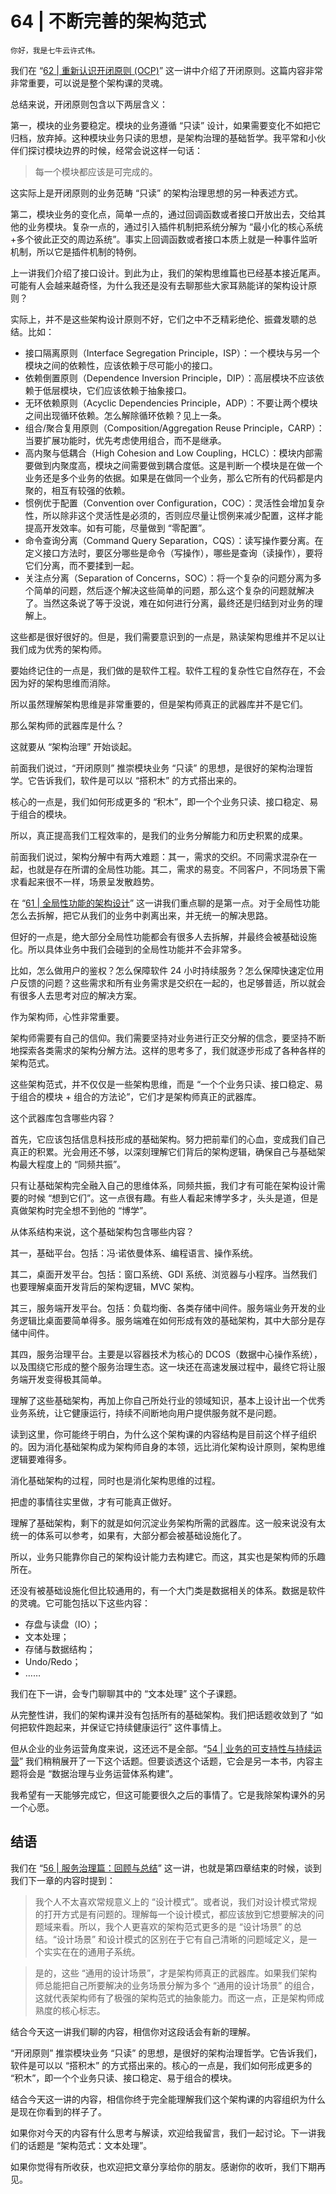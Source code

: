 # 64 | 不断完善的架构范式

    你好，我是七牛云许式伟。

我们在 “[62 | 重新认识开闭原则 (OCP)](https://time.geekbang.org/column/article/175236)” 这一讲中介绍了开闭原则。这篇内容非常非常重要，可以说是整个架构课的灵魂。

总结来说，开闭原则包含以下两层含义：

第一，模块的业务要稳定。模块的业务遵循 “只读” 设计，如果需要变化不如把它归档，放弃掉。这种模块业务只读的思想，是架构治理的基础哲学。我平常和小伙伴们探讨模块边界的时候，经常会说这样一句话：

> 每一个模块都应该是可完成的。

这实际上是开闭原则的业务范畴 “只读” 的架构治理思想的另一种表述方式。

第二，模块业务的变化点，简单一点的，通过回调函数或者接口开放出去，交给其他的业务模块。复杂一点的，通过引入插件机制把系统分解为 “最小化的核心系统+多个彼此正交的周边系统”。事实上回调函数或者接口本质上就是一种事件监听机制，所以它是插件机制的特例。

上一讲我们介绍了接口设计。到此为止，我们的架构思维篇也已经基本接近尾声。可能有人会越来越奇怪，为什么我还是没有去聊那些大家耳熟能详的架构设计原则？

实际上，并不是这些架构设计原则不好，它们之中不乏精彩绝伦、振聋发聩的总结。比如：

*   接口隔离原则（Interface Segregation Principle，ISP）：一个模块与另一个模块之间的依赖性，应该依赖于尽可能小的接口。
*   依赖倒置原则（Dependence Inversion Principle，DIP）：高层模块不应该依赖于低层模块，它们应该依赖于抽象接口。
*   无环依赖原则（Acyclic Dependencies Principle，ADP）：不要让两个模块之间出现循环依赖。怎么解除循环依赖？见上一条。
*   组合/聚合复用原则（Composition/Aggregation Reuse Principle，CARP）：当要扩展功能时，优先考虑使用组合，而不是继承。
*   高内聚与低耦合（High Cohesion and Low Coupling，HCLC）：模块内部需要做到内聚度高，模块之间需要做到耦合度低。这是判断一个模块是在做一个业务还是多个业务的依据。如果是在做同一个业务，那么它所有的代码都是内聚的，相互有较强的依赖。
*   惯例优于配置（Convention over Configuration，COC）：灵活性会增加复杂性，所以除非这个灵活性是必须的，否则应尽量让惯例来减少配置，这样才能提高开发效率。如有可能，尽量做到 “零配置”。
*   命令查询分离（Command Query Separation，CQS）：读写操作要分离。在定义接口方法时，要区分哪些是命令（写操作），哪些是查询（读操作），要将它们分离，而不要揉到一起。
*   关注点分离（Separation of Concerns，SOC）：将一个复杂的问题分离为多个简单的问题，然后逐个解决这些简单的问题，那么这个复杂的问题就解决了。当然这条说了等于没说，难在如何进行分离，最终还是归结到对业务的理解上。

这些都是很好很好的。但是，我们需要意识到的一点是，熟读架构思维并不足以让我们成为优秀的架构师。

要始终记住的一点是，我们做的是软件工程。软件工程的复杂性它自然存在，不会因为好的架构思维而消除。

所以虽然理解架构思维是非常重要的，但是架构师真正的武器库并不是它们。

那么架构师的武器库是什么？

这就要从 “架构治理” 开始谈起。

前面我们说过，“开闭原则” 推崇模块业务 “只读” 的思想，是很好的架构治理哲学。它告诉我们，软件是可以以 “搭积木” 的方式搭出来的。

核心的一点是，我们如何形成更多的 “积木”，即一个个业务只读、接口稳定、易于组合的模块。

所以，真正提高我们工程效率的，是我们的业务分解能力和历史积累的成果。

前面我们说过，架构分解中有两大难题：其一，需求的交织。不同需求混杂在一起，也就是存在所谓的全局性功能。其二，需求的易变。不同客户，不同场景下需求看起来很不一样，场景呈发散趋势。

在 “[61 | 全局性功能的架构设计](https://time.geekbang.org/column/article/173619)” 这一讲我们重点聊的是第一点。对于全局性功能怎么去拆解，把它从我们的业务中剥离出来，并无统一的解决思路。

但好的一点是，绝大部分全局性功能都会有很多人去拆解，并最终会被基础设施化。所以具体业务中我们会碰到的全局性功能并不会非常多。

比如，怎么做用户的鉴权？怎么保障软件 24 小时持续服务？怎么保障快速定位用户反馈的问题？这些需求和所有业务需求是交织在一起的，也足够普适，所以就会有很多人去思考对应的解决方案。

作为架构师，心性非常重要。

架构师需要有自己的信仰。我们需要坚持对业务进行正交分解的信念，要坚持不断地探索各类需求的架构分解方法。这样的思考多了，我们就逐步形成了各种各样的架构范式。

这些架构范式，并不仅仅是一些架构思维，而是 “一个个业务只读、接口稳定、易于组合的模块 + 组合的方法论”，它们才是架构师真正的武器库。

这个武器库包含哪些内容？

首先，它应该包括信息科技形成的基础架构。努力把前辈们的心血，变成我们自己真正的积累。光会用还不够，以深刻理解它们背后的架构逻辑，确保自己与基础架构最大程度上的 “同频共振”。

只有让基础架构完全融入自己的思维体系，同频共振，我们才有可能在架构设计需要的时候 “想到它们”。这一点很有趣。有些人看起来博学多才，头头是道，但是真做架构时完全想不到他的 “博学”。

从体系结构来说，这个基础架构包含哪些内容？

其一，基础平台。包括：冯·诺依曼体系、编程语言、操作系统。

其二，桌面开发平台。包括：窗口系统、GDI 系统、浏览器与小程序。当然我们也要理解桌面开发背后的架构逻辑，MVC 架构。

其三，服务端开发平台。包括：负载均衡、各类存储中间件。服务端业务开发的业务逻辑比桌面要简单得多。服务端难在如何形成有效的基础架构，其中大部分是存储中间件。

其四，服务治理平台。主要是以容器技术为核心的 DCOS（数据中心操作系统），以及围绕它形成的整个服务治理生态。这一块还在高速发展过程中，最终它将让服务端开发变得极其简单。

理解了这些基础架构，再加上你自己所处行业的领域知识，基本上设计出一个优秀业务系统，让它健康运行，持续不间断地向用户提供服务就不是问题。

读到这里，你可能终于明白，为什么这个架构课的内容结构是目前这个样子组织的。因为消化基础架构成为架构师自身的本领，远比消化架构设计原则，架构思维逻辑要难得多。

消化基础架构的过程，同时也是消化架构思维的过程。

把虚的事情往实里做，才有可能真正做好。

理解了基础架构，剩下的就是如何沉淀业务架构所需的武器库。这一般来说没有太统一的体系可以参考，如果有，大部分都会被基础设施化了。

所以，业务只能靠你自己的架构设计能力去构建它。而这，其实也是架构师的乐趣所在。

还没有被基础设施化但比较通用的，有一个大门类是数据相关的体系。数据是软件的灵魂。它可能包括以下这些内容：

*   存盘与读盘（IO）；
*   文本处理；
*   存储与数据结构；
*   Undo/Redo；
*   ……

我们在下一讲，会专门聊聊其中的 “文本处理” 这个子课题。

从完整性讲，我们的架构课并没有包括所有的基础架构。我们把话题收敛到了 “如何把软件跑起来，并保证它持续健康运行” 这件事情上。

但从企业的业务运营角度来说，这还远不是全部。“[54 | 业务的可支持性与持续运营](https://time.geekbang.org/column/article/161467)” 我们稍稍展开了一下这个话题。但要谈透这个话题，它会是另一本书，内容主题将会是 “数据治理与业务运营体系构建”。

我希望有一天能够完成它，但这可能要很久之后的事情了。它是我除架构课外的另一个心愿。

## 结语

我们在 “[56 | 服务治理篇：回顾与总结](https://time.geekbang.org/column/article/164623)” 这一讲，也就是第四章结束的时候，谈到我们下一章的内容时提到：

> 我个人不太喜欢常规意义上的 “设计模式”。或者说，我们对设计模式常规的打开方式是有问题的。理解每一个设计模式，都应该放到它想要解决的问题域来看。所以，我个人更喜欢的架构范式更多的是 “设计场景” 的总结。“设计场景” 和设计模式的区别在于它有自己清晰的问题域定义，是一个实实在在的通用子系统。

> 是的，这些 “通用的设计场景”，才是架构师真正的武器库。如果我们架构师总能把自己所要解决的业务场景分解为多个 “通用的设计场景” 的组合，这就代表架构师有了极强的架构范式的抽象能力。而这一点，正是架构师成熟度的核心标志。

结合今天这一讲我们聊的内容，相信你对这段话会有新的理解。

“开闭原则” 推崇模块业务 “只读” 的思想，是很好的架构治理哲学。它告诉我们，软件是可以以 “搭积木” 的方式搭出来的。核心的一点是，我们如何形成更多的 “积木”，即一个个业务只读、接口稳定、易于组合的模块。

结合今天这一讲的内容，相信你终于完全能理解我们这个架构课的内容组织为什么是现在你看到的样子了。

如果你对今天的内容有什么思考与解读，欢迎给我留言，我们一起讨论。下一讲我们的话题是 “架构范式：文本处理”。

如果你觉得有所收获，也欢迎把文章分享给你的朋友。感谢你的收听，我们下期再见。
    